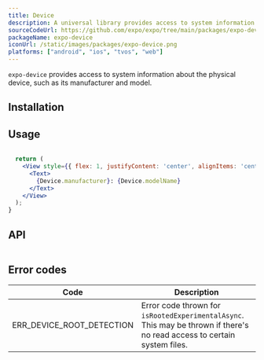 ```yaml
---
title: Device
description: A universal library provides access to system information about the physical device.
sourceCodeUrl: https://github.com/expo/expo/tree/main/packages/expo-device
packageName: expo-device
iconUrl: /static/images/packages/expo-device.png
platforms: ["android", "ios", "tvos", "web"]
---
```


`expo-device` provides access to system information about the physical device, such as its manufacturer and model.

## Installation

## Usage

```jsx

  return (
    <View style={{ flex: 1, justifyContent: 'center', alignItems: 'center' }}>
      <Text>
        {Device.manufacturer}: {Device.modelName}
      </Text>
    </View>
  );
}
```

## API

```js

```

## Error codes

| Code                      | Description                                                                                                              |
| ------------------------- | ------------------------------------------------------------------------------------------------------------------------ |
| ERR_DEVICE_ROOT_DETECTION | Error code thrown for `isRootedExperimentalAsync`. This may be thrown if there's no read access to certain system files. |